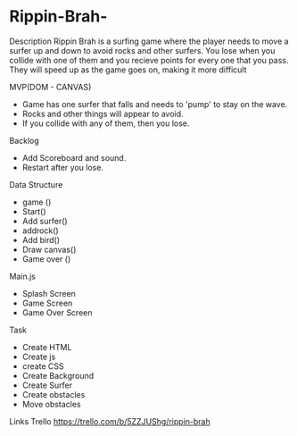 # Rippin-Brah-

Description
Rippin Brah is a surfing game where the player needs to move a surfer up and down to avoid rocks and other surfers. You lose when you collide with one of them and you recieve points for every one that you pass. They will speed up as the game goes on, making it more difficult

MVP(DOM - CANVAS)
- Game has one surfer that falls and needs to 'pump' to stay on the wave.
- Rocks and other things will appear to avoid.
- If you collide with any of them,  then you lose.

Backlog
- Add Scoreboard and sound.
- Restart after you lose.

Data Structure
- game ()
- Start()
- Add surfer()
- addrock()
- Add bird()
- Draw canvas()
- Game over ()

Main.js
- Splash Screen
- Game Screen
- Game Over Screen

Task
- Create HTML
- Create js
- create CSS
- Create Background
- Create Surfer
- Create obstacles
- Move obstacles

Links
Trello
https://trello.com/b/5ZZJUShg/rippin-brah



